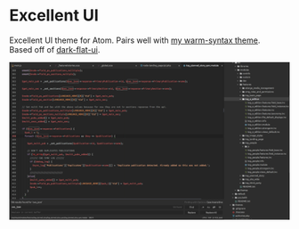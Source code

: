 # Excellent UI

Excellent UI theme for Atom. Pairs well with [my warm-syntax theme](https://atom.io/packages/warm-syntax).  
Based off of [dark-flat-ui](https://github.com/olmokramer/atom-dark-flat-ui).

![excellent-ui](https://raw.githubusercontent.com/kcaulkins/excellent-ui/master/screenshot.png)
